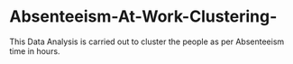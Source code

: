 # Absenteeism-At-Work-Clustering-
This Data Analysis is carried out to cluster the people as per Absenteeism time in hours.
